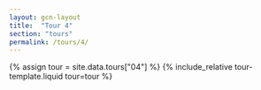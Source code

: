 ```yaml
---
layout: gcn-layout
title:  "Tour 4"
section: "tours"
permalink: /tours/4/
---
```


{% assign tour = site.data.tours["04"] %}
{% include_relative tour-template.liquid tour=tour %}
